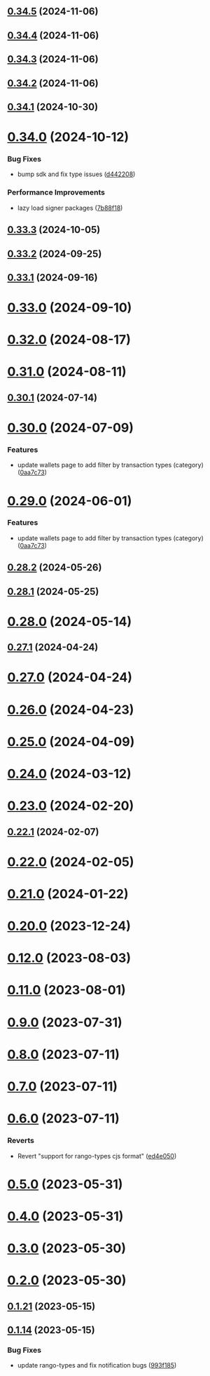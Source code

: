 ## [0.34.5](https://github.com/rango-exchange/rango-client/compare/wallets-adapter@0.34.4...wallets-adapter@0.34.5) (2024-11-06)



## [0.34.4](https://github.com/rango-exchange/rango-client/compare/wallets-adapter@0.34.3...wallets-adapter@0.34.4) (2024-11-06)



## [0.34.3](https://github.com/rango-exchange/rango-client/compare/wallets-adapter@0.34.2...wallets-adapter@0.34.3) (2024-11-06)



## [0.34.2](https://github.com/rango-exchange/rango-client/compare/wallets-adapter@0.34.1...wallets-adapter@0.34.2) (2024-11-06)



## [0.34.1](https://github.com/rango-exchange/rango-client/compare/wallets-adapter@0.34.0...wallets-adapter@0.34.1) (2024-10-30)



# [0.34.0](https://github.com/rango-exchange/rango-client/compare/wallets-adapter@0.33.3...wallets-adapter@0.34.0) (2024-10-12)


### Bug Fixes

* bump sdk and fix type issues ([d442208](https://github.com/rango-exchange/rango-client/commit/d4422083bf5dd27d5f509ce1db7f9560d05428c8))


### Performance Improvements

* lazy load signer packages ([7b88f18](https://github.com/rango-exchange/rango-client/commit/7b88f1834f7b29b4b81ab6c81a07bb88e8ccf55c))



## [0.33.3](https://github.com/rango-exchange/rango-client/compare/wallets-adapter@0.33.2...wallets-adapter@0.33.3) (2024-10-05)



## [0.33.2](https://github.com/rango-exchange/rango-client/compare/wallets-adapter@0.33.1...wallets-adapter@0.33.2) (2024-09-25)



## [0.33.1](https://github.com/rango-exchange/rango-client/compare/wallets-adapter@0.33.0...wallets-adapter@0.33.1) (2024-09-16)



# [0.33.0](https://github.com/rango-exchange/rango-client/compare/wallets-adapter@0.32.0...wallets-adapter@0.33.0) (2024-09-10)



# [0.32.0](https://github.com/rango-exchange/rango-client/compare/wallets-adapter@0.31.0...wallets-adapter@0.32.0) (2024-08-17)



# [0.31.0](https://github.com/rango-exchange/rango-client/compare/wallets-adapter@0.30.1...wallets-adapter@0.31.0) (2024-08-11)



## [0.30.1](https://github.com/rango-exchange/rango-client/compare/wallets-adapter@0.30.0...wallets-adapter@0.30.1) (2024-07-14)



# [0.30.0](https://github.com/rango-exchange/rango-client/compare/wallets-adapter@0.28.2...wallets-adapter@0.30.0) (2024-07-09)


### Features

* update wallets page to add filter by transaction types (category) ([0aa7c73](https://github.com/rango-exchange/rango-client/commit/0aa7c73333bd32912f7b2e90a660f3f43e64f4f7))



# [0.29.0](https://github.com/rango-exchange/rango-client/compare/wallets-adapter@0.28.2...wallets-adapter@0.29.0) (2024-06-01)


### Features

* update wallets page to add filter by transaction types (category) ([0aa7c73](https://github.com/rango-exchange/rango-client/commit/0aa7c73333bd32912f7b2e90a660f3f43e64f4f7))



## [0.28.2](https://github.com/rango-exchange/rango-client/compare/wallets-adapter@0.28.1...wallets-adapter@0.28.2) (2024-05-26)



## [0.28.1](https://github.com/rango-exchange/rango-client/compare/wallets-adapter@0.28.0...wallets-adapter@0.28.1) (2024-05-25)



# [0.28.0](https://github.com/rango-exchange/rango-client/compare/wallets-adapter@0.27.1...wallets-adapter@0.28.0) (2024-05-14)



## [0.27.1](https://github.com/rango-exchange/rango-client/compare/wallets-adapter@0.27.0...wallets-adapter@0.27.1) (2024-04-24)



# [0.27.0](https://github.com/rango-exchange/rango-client/compare/wallets-adapter@0.26.0...wallets-adapter@0.27.0) (2024-04-24)



# [0.26.0](https://github.com/rango-exchange/rango-client/compare/wallets-adapter@0.25.0...wallets-adapter@0.26.0) (2024-04-23)



# [0.25.0](https://github.com/rango-exchange/rango-client/compare/wallets-adapter@0.24.0...wallets-adapter@0.25.0) (2024-04-09)



# [0.24.0](https://github.com/rango-exchange/rango-client/compare/wallets-adapter@0.23.0...wallets-adapter@0.24.0) (2024-03-12)



# [0.23.0](https://github.com/rango-exchange/rango-client/compare/wallets-adapter@0.22.1...wallets-adapter@0.23.0) (2024-02-20)



## [0.22.1](https://github.com/rango-exchange/rango-client/compare/wallets-adapter@0.22.0...wallets-adapter@0.22.1) (2024-02-07)



# [0.22.0](https://github.com/rango-exchange/rango-client/compare/wallets-adapter@0.21.0...wallets-adapter@0.22.0) (2024-02-05)



# [0.21.0](https://github.com/rango-exchange/rango-client/compare/wallets-adapter@0.20.0...wallets-adapter@0.21.0) (2024-01-22)



# [0.20.0](https://github.com/rango-exchange/rango-client/compare/wallets-adapter@0.19.0...wallets-adapter@0.20.0) (2023-12-24)



# [0.12.0](https://github.com/rango-exchange/rango-client/compare/wallets-adapter@0.11.0...wallets-adapter@0.12.0) (2023-08-03)



# [0.11.0](https://github.com/rango-exchange/rango-client/compare/wallets-adapter@0.8.0...wallets-adapter@0.11.0) (2023-08-01)



# [0.9.0](https://github.com/rango-exchange/rango-client/compare/wallets-adapter@0.8.0...wallets-adapter@0.9.0) (2023-07-31)



# [0.8.0](https://github.com/rango-exchange/rango-client/compare/wallets-adapter@0.7.0...wallets-adapter@0.8.0) (2023-07-11)



# [0.7.0](https://github.com/rango-exchange/rango-client/compare/wallets-adapter@0.6.0...wallets-adapter@0.7.0) (2023-07-11)



# [0.6.0](https://github.com/rango-exchange/rango-client/compare/wallets-adapter@0.5.0...wallets-adapter@0.6.0) (2023-07-11)


### Reverts

* Revert "support for rango-types cjs format" ([ed4e050](https://github.com/rango-exchange/rango-client/commit/ed4e050bfc0dcde7aeffa6b0d73b02080a5721eb))



# [0.5.0](https://github.com/rango-exchange/rango-client/compare/wallets-adapter@0.4.0...wallets-adapter@0.5.0) (2023-05-31)



# [0.4.0](https://github.com/rango-exchange/rango-client/compare/wallets-adapter@0.3.0...wallets-adapter@0.4.0) (2023-05-31)



# [0.3.0](https://github.com/rango-exchange/rango-client/compare/wallets-adapter@0.2.0...wallets-adapter@0.3.0) (2023-05-30)



# [0.2.0](https://github.com/rango-exchange/rango-client/compare/wallets-adapter@0.1.21...wallets-adapter@0.2.0) (2023-05-30)



## [0.1.21](https://github.com/rango-exchange/rango-client/compare/wallets-adapter@0.1.20...wallets-adapter@0.1.21) (2023-05-15)



## [0.1.14](https://github.com/rango-exchange/rango-client/compare/wallets-adapter@0.1.13...wallets-adapter@0.1.14) (2023-05-15)


### Bug Fixes

* update rango-types and fix notification bugs ([993f185](https://github.com/rango-exchange/rango-client/commit/993f185e0b8c5e5e15a2c65ba2d85d1f9c8daa90))




